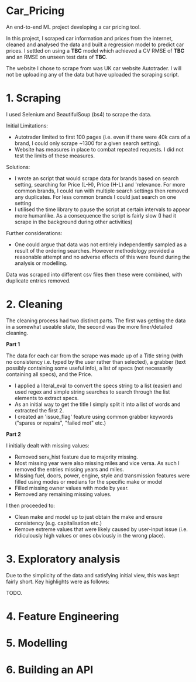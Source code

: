 # Car_Pricing
An end-to-end ML project developing a car pricing tool.

In this project, I scraped car information and prices from the internet, cleaned and analysed the data and built a regression model to predict car prices. I settled on using a **TBC** model which achieved a CV RMSE of **TBC** and an RMSE on unseen test data of **TBC**. 

The website I chose to scrape from was UK car website Autotrader. I will not be uploading any of the data but have uploaded the scraping script. 

# 1. Scraping 

I used Selenium and BeautifulSoup (bs4) to scrape the data. 

Initial Limitations: 
* Autotrader limited to first 100 pages (i.e. even if there were 40k cars of a brand, I could only scrape ~1300 for a given search setting). 
* Website has measures in place to combat repeated requests. I did not test the limits of these measures.

Solutions:
* I wrote an script that would scrape data for brands based on search setting, searching for Price (L-H), Price (H-L) and 'relevance. For more common brands, I could run with multiple search settings then removed any duplicates. For less common brands I could just search on one setting
* I utilised the time library to pause the script at certain intervals to appear more humanlike. As a consequence the script is fairly slow (I had it scrape in the background during other activities)

Further considerations: 
* One could argue that data was not entirely independently sampled as a result of the ordering searches. However methodology provided a reasonable attempt and no adverse effects of this were found during the analysis or modelling. 

Data was scraped into different csv files then these were combined, with duplicate entries removed.


# 2. Cleaning

The cleaning process had two distinct parts. The first was getting the data in a somewhat useable state, the second was the more finer/detailed cleaning. 

**Part 1**

The data for each car from the scrape was made up of a Title string (with no consistency i.e. typed by the user rather than selected), a grabber (text possibly containing some useful info), a list of specs (not necessarily containing all specs), and the Price. 

* I applied a literal_eval to convert the specs string to a list (easier) and used regex and simple string searches to search through the list elements to extract specs. 
* As an initial way to get the title I simply split it into a list of words and extracted the first 2. 
* I created an 'issue_flag' feature using common grabber keywords ("spares or repairs", "failed mot" etc.) 

**Part 2** 

I initially dealt with missing values: 

* Removed serv_hist feature due to majority missing. 
* Most missing year were also missing miles and vice versa. As such I removed the entries missing years and miles. 
* Missing fuel, doors, power, engine, style and transmission features were filled using modes or medians for the specific make or model
* Filled missing owner values with mode by year.
* Removed any remaining missing values. 

I then proceeded to: 
* Clean make and model up to just obtain the make and ensure consistency (e.g. capitalisation etc.)
* Remove extreme values that were likely caused by user-input issue (i.e. ridiculously high values or ones obviously in the wrong place). 


# 3. Exploratory analysis 

Due to the simplicity of the data and satisfying initial view, this was kept fairly short. Key highlights were as follows: 

TODO. 

# 4. Feature Engineering


# 5. Modelling


# 6. Building an API 








